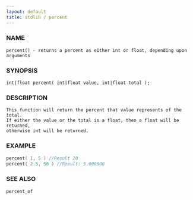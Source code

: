 ```yaml
---
layout: default
title: stdlib / percent
---
```


### NAME

    percent() - returns a percent as either int or float, depending upon
    arguments

### SYNOPSIS

    int|float percent( int|float value, int|float total );

### DESCRIPTION

    This function will return the percent that value represents of the total.
    If either the value or the total is a float, then a float will be returned,
    otherwise int will be returned.

### EXAMPLE

```c
percent( 1, 5 ) //Result 20
percent( 2.5, 50 ) //Result: 5.000000
```

### SEE ALSO

    percent_of
